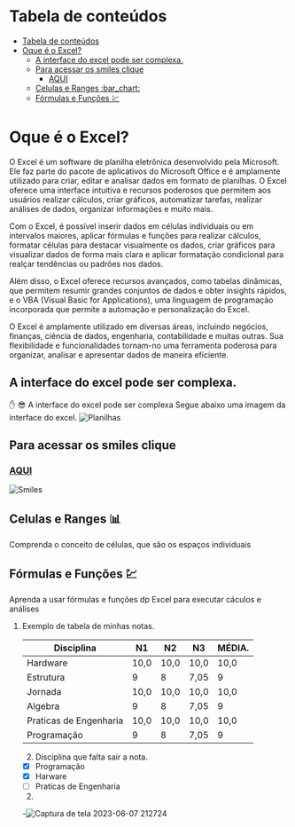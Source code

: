 
Tabela de conteúdos
=================
<!--ts-->
- [Tabela de conteúdos](#tabela-de-conteúdos)
- [Oque é o Excel?](#oque-é-o-excel)
  - [A interface do excel pode ser complexa.](#a-interface-do-excel-pode-ser-complexa)
  - [Para acessar os smiles clique](#para-acessar-os-smiles-clique)
    - [AQUI ](#aqui-)
  - [Celulas e Ranges :bar\_chart:](#celulas-e-ranges-bar_chart)
  - [Fórmulas e Funções :chart:](#fórmulas-e-funções-chart)
<!--te-->
# Oque é o Excel?
O Excel é um software de planilha eletrônica desenvolvido pela Microsoft. Ele faz parte do pacote de aplicativos do Microsoft Office e é amplamente utilizado para criar, editar e analisar dados em formato de planilhas. O Excel oferece uma interface intuitiva e recursos poderosos que permitem aos usuários realizar cálculos, criar gráficos, automatizar tarefas, realizar análises de dados, organizar informações e muito mais.

Com o Excel, é possível inserir dados em células individuais ou em intervalos maiores, aplicar fórmulas e funções para realizar cálculos, formatar células para destacar visualmente os dados, criar gráficos para visualizar dados de forma mais clara e aplicar formatação condicional para realçar tendências ou padrões nos dados.

Além disso, o Excel oferece recursos avançados, como tabelas dinâmicas, que permitem resumir grandes conjuntos de dados e obter insights rápidos, e o VBA (Visual Basic for Applications), uma linguagem de programação incorporada que permite a automação e personalização do Excel.

O Excel é amplamente utilizado em diversas áreas, incluindo negócios, finanças, ciência de dados, engenharia, contabilidade e muitas outras. Sua flexibilidade e funcionalidades tornam-no uma ferramenta poderosa para organizar, analisar e apresentar dados de maneira eficiente.

## A interface do excel pode ser complexa.
:hand: :sunglasses:
A interface do excel pode ser complexa Segue abaixo uma imagem da interface do excel.
![Planilhas](https://dicasdoexcel.com.br/wp-content/uploads/2019/10/01-1024x576.jpg)

## Para acessar os smiles clique 
### [AQUI ](https://github.com/ikatyang/emoji-cheat-sheet)
![Smiles](https://cdn.iconscout.com/icon/free/png-256/free-devil-2689428-2232269.png)

## Celulas e Ranges :bar_chart:
Comprenda o conceito de células, que são os espaços individuais 
## Fórmulas e Funções :chart:
Aprenda a usar fórmulas e funções dp Excel para executar cáculos e análises 

1. Exemplo de tabela de minhas notas.
   
   Disciplina | N1 | N2 | N3 | MÉDIA.
   ---|---|---|---|---
   Hardware| 10,0 | 10,0 | 10,0| 10,0
   Estrutura| 9| 8 | 7,05 | 9
   Jornada| 10,0 | 10,0 | 10,0| 10,0
   Algebra| 9| 8 | 7,05 | 9
   Praticas de Engenharia| 10,0 | 10,0 | 10,0| 10,0
   Programação| 9| 8 | 7,05 | 9
   
   
   2. Disciplina que falta sair a nota.
   - [x] Programação
   - [x] Harware
   - [ ]  Praticas de Engenharia
   2.
    -![Captura de tela 2023-06-07 212724](https://github.com/DanielFreitassc/praticasparaengenharia/assets/129224303/db2c3842-aec1-4ddd-9c80-f59544db207c)

